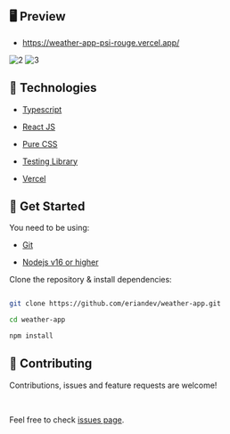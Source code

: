 
## 🖥️ Preview

- https://weather-app-psi-rouge.vercel.app/

![2](https://i.ibb.co/jHph8kQ/3.png)
![3](https://i.ibb.co/BgFDHZQ/2.png)
## 🦾 Technologies

- [Typescript](https://svelte.dev/)

- [React JS](https://kit.svelte.dev/)

- [Pure CSS](https://tailwindcss.com/)

- [Testing Library](https://testing-library.com/)

- [Vercel](https://vercel.com/)

  

## 🚀 Get Started
  
You need to be using:

- [Git](https://git-scm.com/downloads)

- [Nodejs v16 or higher](https://nodejs.org/es/download/)

  

Clone the repository & install dependencies:

  

```bash

git clone https://github.com/eriandev/weather-app.git

cd weather-app

npm install

```

## 🤝 Contributing

  

Contributions, issues and feature requests are welcome!

<br />

Feel free to check [issues page](https://github.com/eriandev/weather-app/issues).

